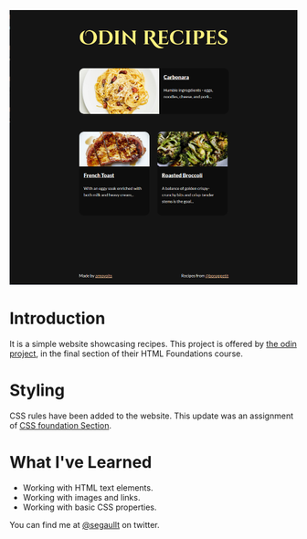![Project screenshot](./images/screenshot.png)
# Introduction
It is a simple website showcasing recipes.
This project is offered by [the odin project](https://www.theodinproject.com/about), in the final section of their HTML Foundations course. 

# Styling
CSS rules have been added to the website. This update was an assignment of [CSS foundation Section](https://www.theodinproject.com/paths/foundations/courses/foundations/lessons/css-foundations#practice).

# What I've Learned
- Working with HTML text elements.
- Working with images and links. 
- Working with basic CSS properties.


You can find me at [@segaullt](https://twitter.com/segfaullt) on twitter. 

